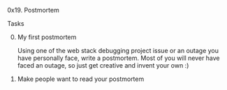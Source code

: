 0x19. Postmortem


Tasks


0. My first postmortem

    Using one of the web stack debugging project issue or an outage you have personally face, write a postmortem. Most of you will never have faced an outage, so just get creative and invent your own :)

1. Make people want to read your postmortem
